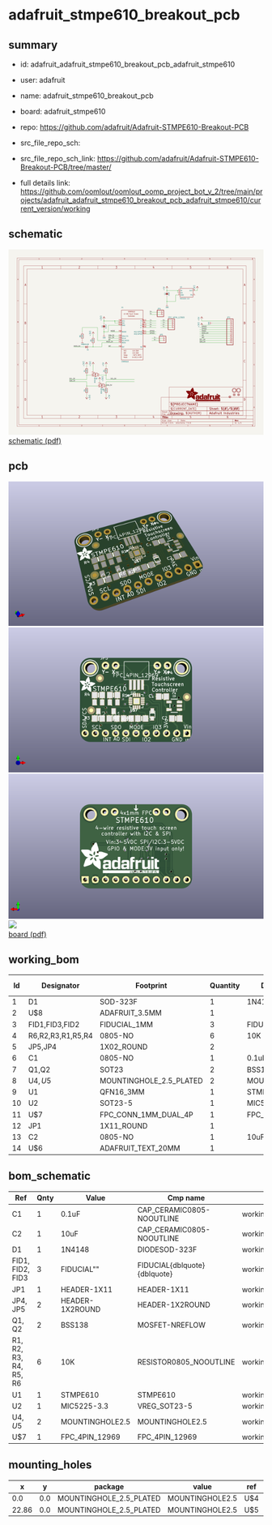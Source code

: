 # adafruit_stmpe610_breakout_pcb
 
## summary 
* id: adafruit_adafruit_stmpe610_breakout_pcb_adafruit_stmpe610
* user: adafruit
* name: adafruit_stmpe610_breakout_pcb
* board: adafruit_stmpe610
* repo: https://github.com/adafruit/Adafruit-STMPE610-Breakout-PCB



* src_file_repo_sch: 
* src_file_repo_sch_link: https://github.com/adafruit/Adafruit-STMPE610-Breakout-PCB/tree/master/
* full details link: https://github.com/oomlout/oomlout_oomp_project_bot_v_2/tree/main/projects/adafruit_adafruit_stmpe610_breakout_pcb_adafruit_stmpe610/current_version/working  

## schematic  
![](working_schematic_600.png)  
[schematic (pdf)](working_schematic.pdf) 






















## pcb  
![](working_3d_600.png) 
![](working_3d_front_600.png)  
![](working_3d_back_600.png)  
![](working_600.png)  
[board (pdf)](working.pdf)  

## working_bom
| Id | Designator | Footprint | Quantity | Designation | Supplier and ref |  | None | 
| --- | --- | --- | --- | --- | --- | --- | --- | 
| 1 | D1 | SOD-323F | 1 | 1N4148 |  |  | [''] | 
| 2 | U$8 | ADAFRUIT_3.5MM | 1 |  |  |  | [''] | 
| 3 | FID1,FID3,FID2 | FIDUCIAL_1MM | 3 | FIDUCIAL" |  |  | [''] | 
| 4 | R6,R2,R3,R1,R5,R4 | 0805-NO | 6 | 10K |  |  | [''] | 
| 5 | JP5,JP4 | 1X02_ROUND | 2 |  |  |  | [''] | 
| 6 | C1 | 0805-NO | 1 | 0.1uF |  |  | [''] | 
| 7 | Q1,Q2 | SOT23 | 2 | BSS138 |  |  | [''] | 
| 8 | U$4,U$5 | MOUNTINGHOLE_2.5_PLATED | 2 | MOUNTINGHOLE2.5 |  |  | [''] | 
| 9 | U1 | QFN16_3MM | 1 | STMPE610 |  |  | [''] | 
| 10 | U2 | SOT23-5 | 1 | MIC5225-3.3 |  |  | [''] | 
| 11 | U$7 | FPC_CONN_1MM_DUAL_4P | 1 | FPC_4PIN_12969 |  |  | [''] | 
| 12 | JP1 | 1X11_ROUND | 1 |  |  |  | [''] | 
| 13 | C2 | 0805-NO | 1 | 10uF |  |  | [''] | 
| 14 | U$6 | ADAFRUIT_TEXT_20MM | 1 |  |  |  | [''] | 


## bom_schematic
| Ref | Qnty | Value | Cmp name | Footprint | Description | Vendor | DNP | 
| --- | --- | --- | --- | --- | --- | --- | --- | 
| C1 | 1 | 0.1uF | CAP_CERAMIC0805-NOOUTLINE | working:0805-NO |  |  |  | 
| C2 | 1 | 10uF | CAP_CERAMIC0805-NOOUTLINE | working:0805-NO |  |  |  | 
| D1 | 1 | 1N4148 | DIODESOD-323F | working:SOD-323F |  |  |  | 
| FID1, FID2, FID3 | 3 | FIDUCIAL"" | FIDUCIAL{dblquote}{dblquote} | working:FIDUCIAL_1MM |  |  |  | 
| JP1 | 1 | HEADER-1X11 | HEADER-1X11 | working:1X11_ROUND |  |  |  | 
| JP4, JP5 | 2 | HEADER-1X2ROUND | HEADER-1X2ROUND | working:1X02_ROUND |  |  |  | 
| Q1, Q2 | 2 | BSS138 | MOSFET-NREFLOW | working:SOT23 |  |  |  | 
| R1, R2, R3, R4, R5, R6 | 6 | 10K | RESISTOR0805_NOOUTLINE | working:0805-NO |  |  |  | 
| U1 | 1 | STMPE610 | STMPE610 | working:QFN16_3MM |  |  |  | 
| U2 | 1 | MIC5225-3.3 | VREG_SOT23-5 | working:SOT23-5 |  |  |  | 
| U$4, U$5 | 2 | MOUNTINGHOLE2.5 | MOUNTINGHOLE2.5 | working:MOUNTINGHOLE_2.5_PLATED |  |  |  | 
| U$7 | 1 | FPC_4PIN_12969 | FPC_4PIN_12969 | working:FPC_CONN_1MM_DUAL_4P |  |  |  | 


## mounting_holes
| x | y | package | value | ref | size | 
| --- | --- | --- | --- | --- | --- | 
| 0.0 | 0.0 | MOUNTINGHOLE_2.5_PLATED | MOUNTINGHOLE2.5 | U$4 | m3 | 
| 22.86 | 0.0 | MOUNTINGHOLE_2.5_PLATED | MOUNTINGHOLE2.5 | U$5 | m3 | 


